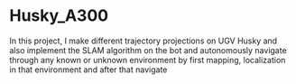 # Husky_A300
 In this project, I make different trajectory projections on UGV Husky and also implement the SLAM algorithm on the bot and autonomously navigate through any known or unknown environment by first mapping, localization in that environment and after that navigate
